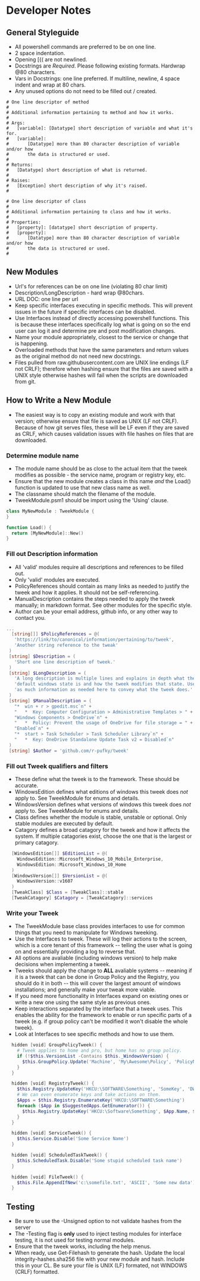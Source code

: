 # Developer Notes

## General Styleguide

* All powershell commands are preferred to be on one line.
* 2 space indentation.
* Opening [{( are not newlined.
* Docstrings are *Required*. Please following existing formats. Hardwrap
  @80 characters.
* Vars in Docstrings: one line preferred. If multiline, newline, 4 space
  indent and wrap at 80 chars.
* Any unused options do not need to be filled out / created.

```Docstring
# One line descriptor of method
#
# Additional information pertaining to method and how it works.
#
# Args:
#   [variable]: [Datatype] short description of variable and what it's for.
#   [variable]:
#       [Datatype] more than 80 character description of variable and/or how
#       the data is structured or used.
#
# Returns:
#   [Datatype] short description of what is returned.
#
# Raises:
#   [Exception] short description of why it's raised.
#
```

```Docstring
# One line descriptor of class
#
# Additional information pertaining to class and how it works.
#
# Properties:
#   [property]: [datatype] short description of property.
#   [property]:
#       [Datatype] more than 80 character description of variable and/or how
#       the data is structured or used.
#
```

## New Modules

* Url's for references can be on one line (violating 80 char limit)
* Description/LongDescription - hard wrap @80chars.
* URL DOC: one line per url
* Keep specific interfaces executing in specific methods. This will prevent
  issues in the future if specific interfaces can be disabled.
* Use Interfaces instead of directly accessing powershell functions. This
  is because these interfaces specifically log what is going on so the end
  user can log it and determine pre and post modification changes.
* Name your module appropriately, closest to the service or change that is
  happening.
* Overloaded methods that have the same parameters and return values as the
  original method do not need new docstrings.
* Files pulled from raw.githubusercontent.com are UNIX line endings (LF not
  CRLF); therefore when hashing ensure that the files are saved with a UNIX
  style otherwise hashes will fail when the scripts are downloaded from
  git.

## How to Write a New Module

* The easiest way is to copy an existing module and work with that version;
  otherwise ensure that file is saved as UNIX (LF not CRLF). Because of how
  git serves files, these will be LF even if they are saved as CRLF, which
  causes validation issues with file hashes on files that are downloaded.

### Determine module name

* The module name should be as close to the actual item that the tweek
  modifies as possible - the service name, program or registry key, etc.
* Ensure that the new module creates a class in this name *and* the Load()
  function is updated to use that new class name as well.
* The classname should match the filename of the module.
* TweekModule.psm1 should be import using the 'Using' clause.

```powershell
class MyNewModule : TweekModule {
}

function Load() {
  return [MyNewModule]::New()
}
```

### Fill out Description information
* All 'valid' modules require all descriptions and references to be filled out.
* Only 'valid' modules are executed.
* PolicyReferences should contain as many links as needed to justify the tweek
  and how it applies. It should not be self-referencing.
* ManualDescription contains the steps needed to apply the tweek manually; in
  markdown format. See other modules for the specific style.
* Author can be your email address, github info, or any other way to contact
  you.

 ```powershell
 ...
   [string[]] $PolicyReferences = @(
    'https://link/to/canonical/information/pertaining/to/tweek',
    'Another string reference to the tweak'
  )
  [string] $Description = (
    'Short one line description of tweek.'
  )
  [string] $LongDescription = (
    'A long description is multiple lines and explains in depth what the ' +
    'default windows state is and how the tweek modifies that state. Use ' +
    'as much information as needed here to convey what the tweek does.'
  )
  [string] $ManualDescription = (
    "*  win + r > gpedit.msc`n" +
    "   *  Key: Computer Configuration > Administrative Templates > " +
    "Windows Components > OneDrive`n" +
    "   *  Policy: Prevent the usage of OneDrive for file storage = " +
    "Enabled`n" +
    "*  start > Task Scheduler > Task Scheduler Library`n" +
    "   *  Key: OneDrive Standalone Update Task v2 = Disabled`n"
  )
  [string] $Author = 'github.com/r-pufky/tweek'
```

### Fill out Tweek qualifiers and filters
* These define what the tweek is to the framework. These should be accurate.
* WindowsEdition defines what editions of windows this tweek does *not* apply
  to. See TweekModule for enums and details.
* WindowsVersion defines what versions of windows this tweek does *not* apply
  to. See TweekModule for enums and details.
* Class defines whether the module is stable, unstable or optional. Only
  stable modules are executed by default.
* Catagory defines a broad catagory for the tweek and how it affects the
  system. If multiple catagories exist, choose the one that is the largest or
  primary catagory.

```powershell
  [WindowsEdition[]] $EditionList = @(
    WindowsEdition::Microsoft_Windows_10_Mobile_Enterprise,
    WindowsEdition::Microsoft_Windows_10_Home
  )
  [WindowsVersion[]] $VersionList = @(
    WindowsVersion::v1607
  )
  [TweakClass] $Class = [TweakClass]::stable
  [TweakCatagory] $Catagory = [TweakCatagory]::services
```

### Write your Tweek
* The TweekModule base class provides interfaces to use for common things that
  you need to manipulate for Windows tweeking.
* Use the Interfaces to tweek. These will log their actions to the screen,
  which is a core tenant of this framework -- telling the user what is going
  on and essentially providing a log to reverse that.
* All options are avaliable (including windows version) to help make decisions
  when implementing a tweek.
* Tweeks should apply the change to **ALL** avaliable systems -- meaning if it
  is a tweek that can be done in Group Policy and the Registry, you should do
  it in both -- this will cover the largest amount of windows installations;
  and generally make your tweak more viable.
* If you need more functionality in Interfaces expand on existing ones or write
  a new one using the same style as previous ones.
* Keep interactions separated by the interface that a tweek uses. This enables
  the ability for the framework to enable or run specific parts of a tweek
  (e.g. if group policy can't be modified it won't disable the whole tweek).
* Look at Interfaces to see specific methods and how to use them.

```powershell
  hidden [void] GroupPolicyTweek() {
    # Tweek applies to home and pro, but home has no group policy.
    if (!$this.VersionList -Contains $this._WindowsVersion) {
      $this.GroupPolicy.Update('Machine', 'My\Awesome\Policy', 'PolicyName', 'DWORD', 1)
    }
  }

  hidden [void] RegistryTweek() {
    $this.Registry.UpdateKey('HKCU:\SOFTWARE\Something', 'SomeKey', 'DWORD', 0)
    # We can even enumerate keys and take actions on them.
    $Apps = $this.Registry.EnumerateKey('HKCU:\SOFTWARE\Something')
    foreach ($App in $SuggestedApps.GetEnumerator()) {
      $this.Registry.UpdateKey('HKCU:\Software\Something', $App.Name, $App.Value[0], 0)
    }
  }

  hidden [void] ServiceTweek() {
    $this.Service.Disable('Some Service Name')
  }

  hidden [void] ScheduledTaskTweek() {
    $this.ScheduledTask.Disable('Some stupid scheduled task name')
  }

  hidden [void] FileTweek() {
    $this.File.AppendIfNew('c:\somefile.txt', 'ASCII', 'Some new data')
  }
```

## Testing
* Be sure to use the -Unsigned option to not validate hashes from the server
* The -Testing flag is **only** used to inject testing modules for interface
  testing, it is not used for testing normal modules.
* Ensure that the tweek works, including the help menus.
* When ready, use Get-Filehash <module> to generate the hash. Update the local
  integrity-hashes.sha256 file with your new module and hash. Include this in
  your CL. Be sure your file is UNIX (LF) formated, not WINDOWS (CRLF) 
  formatted.

